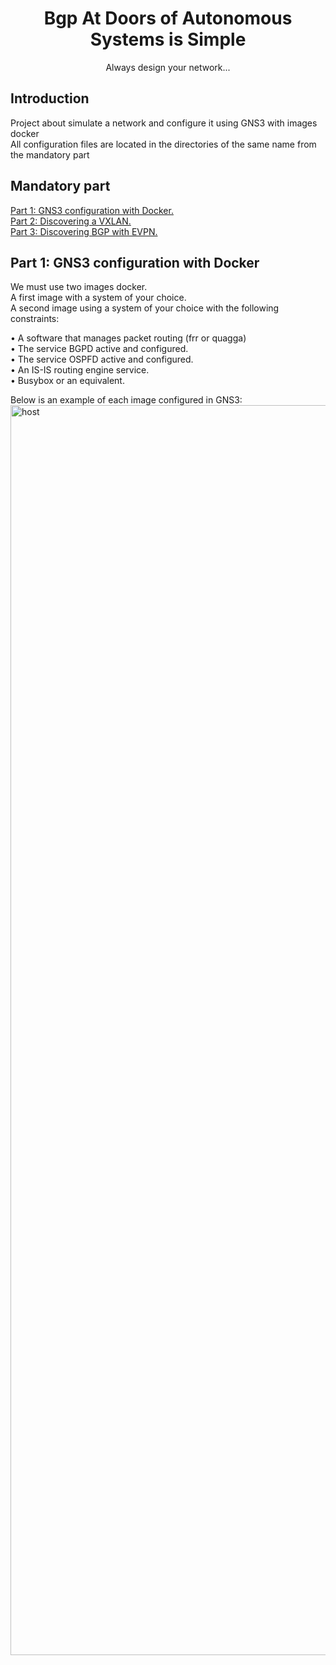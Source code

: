 <h1 align="center">
      Bgp At Doors of Autonomous Systems is Simple
</h1>

<p align="center">
   Always design your network...
</p>

## Introduction

 Project about simulate a network and configure it using GNS3 with images docker <br>
 All configuration files are located in the directories of the same name from the mandatory part

## Mandatory part

<a href="#p1">Part 1: GNS3 configuration with Docker.</a> <br>
<a href="#p2">Part 2: Discovering a VXLAN.</a> <br>
<a href="#p2">Part 3: Discovering BGP with EVPN.</a>

## Part 1: GNS3 configuration with Docker <article id="p1"></a>

We must use two images docker. <br>
A first image with a system of your choice. <br>
A second image using a system of your choice with the following constraints:

  • A software that manages packet routing (frr or quagga) <br>
  • The service BGPD active and configured. <br>
  • The service OSPFD active and configured. <br>
  • An IS-IS routing engine service. <br>
  • Busybox or an equivalent. <br>
  
Below is an example of each image configured in GNS3:  
<img src="https://github.com/etorren1/BADASS/blob/master/img/P1/img1.png" alt="host" width="2000"/>
  
  
